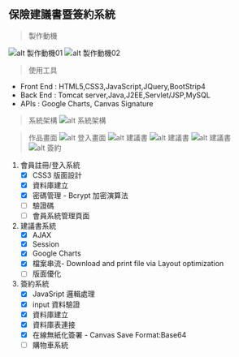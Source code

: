 ## 保險建議書暨簽約系統

> 製作動機

![alt 製作動機01]( https://github.com/YuyaLufromiii/iii_Topic_2/blob/master/n1.png "製作動機")
![alt 製作動機02]( https://github.com/YuyaLufromiii/iii_Topic_2/blob/master/n2.png "無紙化導向")

> 使用工具
- Front End : HTML5,CSS3,JavaScript,JQuery,BootStrip4
- Back End : Tomcat server,Java,J2EE,Servlet/JSP,MySQL
- APIs : Google Charts, Canvas Signature

> 系統架構
![alt 系統架構]( https://github.com/YuyaLufromiii/iii_Topic_2/blob/master/n3.png "系統架構")


> 作品畫面
![alt 登入畫面]( https://github.com/YuyaLufromiii/iii_Topic_2/blob/master/login.png "登入畫面")
![alt 建議書]( https://github.com/YuyaLufromiii/iii_Topic_2/blob/master/2.png "建議書")
![alt 建議書]( https://github.com/YuyaLufromiii/iii_Topic_2/blob/master/3.png "建議書")
![alt 建議書]( https://github.com/YuyaLufromiii/iii_Topic_2/blob/master/4.png "建議書")
![alt 簽約]( https://github.com/YuyaLufromiii/iii_Topic_2/blob/master/5.png "簽約")

1. 會員註冊/登入系統
   - [x] CSS3 版面設計
   - [x] 資料庫建立
   - [x] 密碼管理 - Bcrypt 加密演算法
   - [ ] 驗證碼
   - [ ] 會員系統管理頁面

2. 建議書系統
    - [x] AJAX 
    - [x] Session
    - [x] Google Charts
    - [x] 檔案串流- Download and print file via Layout optimization
    - [ ] 版面優化

3. 簽約系統
    - [x] JavaSript 邏輯處理
    - [x] input 資料驗證
    - [x] 資料庫建立
    - [x] 資料庫表連接
    - [x] 在線無紙化簽署 - Canvas Save Format:Base64
    - [ ] 購物車系統

